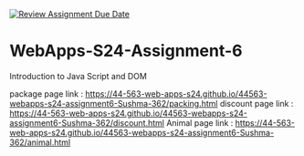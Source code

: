 [![Review Assignment Due Date](https://classroom.github.com/assets/deadline-readme-button-24ddc0f5d75046c5622901739e7c5dd533143b0c8e959d652212380cedb1ea36.svg)](https://classroom.github.com/a/1Z6dGCon)
# WebApps-S24-Assignment-6
Introduction to Java Script and DOM

package page link : https://44-563-web-apps-s24.github.io/44563-webapps-s24-assignment6-Sushma-362/packing.html
discount page link : https://44-563-web-apps-s24.github.io/44563-webapps-s24-assignment6-Sushma-362/discount.html
Animal page link : https://44-563-web-apps-s24.github.io/44563-webapps-s24-assignment6-Sushma-362/animal.html

